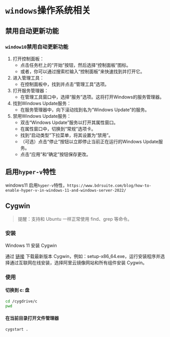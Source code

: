 # `windows`操作系统相关

## 禁用自动更新功能

### `window10`禁用自动更新功能

1. 打开控制面板：
   - 点击任务栏上的“开始”按钮，然后选择“控制面板”图标。
   - 或者，你可以通过搜索栏输入“控制面板”来快速找到并打开它。
2. 进入管理工具：
   - 在控制面板中，找到并点击“管理工具”选项。
3. 打开服务管理器：
   - 在管理工具窗口中，选择“服务”选项。这将打开Windows的服务管理器。
4. 找到Windows Update服务：
   - 在服务管理器中，向下滚动找到名为“Windows Update”的服务。
5. 禁用Windows Update服务：
   - 双击“Windows Update”服务以打开其属性窗口。
   - 在属性窗口中，切换到“常规”选项卡。
   - 找到“启动类型”下拉菜单，将其设置为“禁用”。
   - （可选）点击“停止”按钮以立即停止当前正在运行的Windows Update服务。
   - 点击“应用”和“确定”按钮保存更改。



## 启用`hyper-v`特性

windows11 启用`hyper-v`特性，`https://www.bdrsuite.com/blog/how-to-enable-hyper-v-in-windows-11-and-windows-server-2022/`



## Cygwin

>提醒：支持和 Ubuntu 一样正常使用 find、grep 等命令。



### 安装

Windows 11 安装 Cygwin

通过 [链接](https://www.cygwin.com/) 下载最新版本 Cygwin，例如：setup-x86_64.exe，运行安装程序并选择通过互联网在线安装，选择阿里云镜像网站和所有组件安装 Cygwin。



### 使用

#### 切换到 c: 盘

```bash
cd /cygdrive/c
pwd
```



#### 在当前目录打开文件管理器

```bash
cygstart .
```
